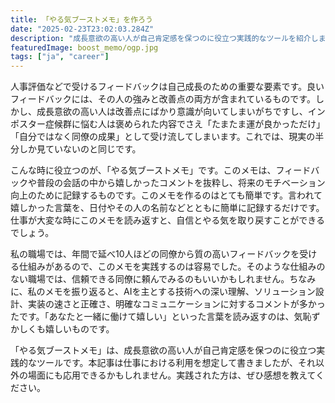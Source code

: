```yaml
---
title: 「やる気ブーストメモ」を作ろう
date: "2025-02-23T23:02:03.284Z"
description: "成長意欲の高い人が自己肯定感を保つのに役立つ実践的なツールを紹介します。"
featuredImage: boost_memo/ogp.jpg
tags: ["ja", "career"]
---
```


人事評価などで受けるフィードバックは自己成長のための重要な要素です。良いフィードバックには、その人の強みと改善点の両方が含まれているものです。しかし、成長意欲の高い人は改善点にばかり意識が向いてしまいがちですし、インポスター症候群に悩む人は褒められた内容でさえ「たまたま運が良かっただけ」「自分ではなく同僚の成果」として受け流してしまいます。これでは、現実の半分しか見ていないのと同じです。

こんな時に役立つのが、「やる気ブーストメモ」です。このメモは、フィードバックや普段の会話の中から嬉しかったコメントを抜粋し、将来のモチベーション向上のために記録するものです。このメモを作るのはとても簡単です。言われて嬉しかった言葉を、日付やその人の名前などとともに簡単に記録するだけです。仕事が大変な時にこのメモを読み返すと、自信とやる気を取り戻すことができるでしょう。

私の職場では、年間で延べ10人ほどの同僚から質の高いフィードバックを受ける仕組みがあるので、このメモを実践するのは容易でした。そのような仕組みのない職場では、信頼できる同僚に頼んでみるのもいいかもしれません。ちなみに、私のメモを振り返ると、AIを主とする技術への深い理解、ソリューション設計、実装の速さと正確さ、明確なコミュニケーションに対するコメントが多かったです。「あなたと一緒に働けて嬉しい」といった言葉を読み返すのは、気恥ずかしくも嬉しいものです。

「やる気ブーストメモ」は、成長意欲の高い人が自己肯定感を保つのに役立つ実践的なツールです。本記事は仕事における利用を想定して書きましたが、それ以外の場面にも応用できるかもしれません。実践された方は、ぜひ感想を教えてください。
